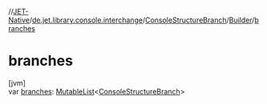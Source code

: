 //[JET-Native](../../../../index.md)/[de.jet.library.console.interchange](../../index.md)/[ConsoleStructureBranch](../index.md)/[Builder](index.md)/[branches](branches.md)

# branches

[jvm]\
var [branches](branches.md): [MutableList](https://kotlinlang.org/api/latest/jvm/stdlib/kotlin.collections/-mutable-list/index.html)&lt;[ConsoleStructureBranch](../index.md)&gt;
